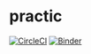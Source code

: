 # practic

[![CircleCI](https://circleci.com/gh/Elena0106/practic/tree/master.svg?style=svg)](https://circleci.com/gh/Elena0106/practic/tree/master)
[![Binder](https://mybinder.org/badge_logo.svg)](https://mybinder.org/v2/gh/Elena0106/practic/master)
